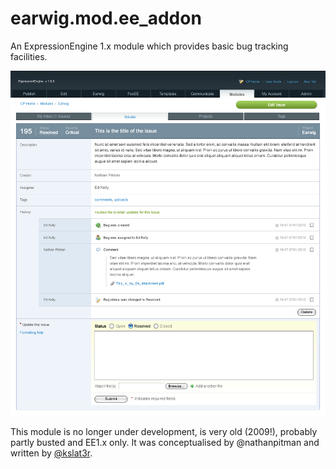 # earwig.mod.ee_addon
An ExpressionEngine 1.x module which provides basic bug tracking facilities.

![Screenshot](/repo_assets/issue_detail.jpg?raw=true "Issue Detail")

This module is no longer under development, is very old (2009!), probably partly busted and EE1.x only. It was conceptualised by @nathanpitman and written by [@kslat3r](/kslat3r).
